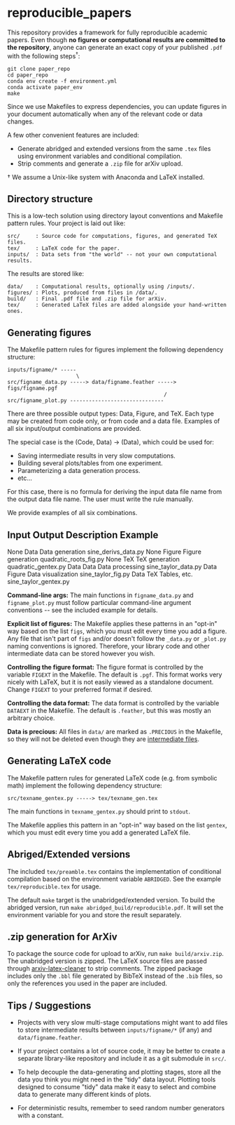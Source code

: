 # reproducible_papers

This repository provides a framework for fully reproducible academic papers.
Even though **no figures or computational results are committed to the repository**,
anyone can generate an exact copy of your published `.pdf` with the following steps<sup>†</sup>:

	git clone paper_repo
	cd paper_repo
	conda env create -f environment.yml
	conda activate paper_env
	make

Since we use Makefiles to express dependencies, you can update figures in your document automatically when any of the relevant code or data changes.

A few other convenient features are included:

- Generate abridged and extended versions from the same `.tex` files
  using environment variables and conditional compilation.
- Strip comments and generate a `.zip` file for arXiv upload.

† We assume a Unix-like system with Anaconda and LaTeX installed.


## Directory structure

This is a low-tech solution using directory layout conventions and Makefile pattern rules.
Your project is laid out like:

    src/     : Source code for computations, figures, and generated TeX files.
    tex/     : LaTeX code for the paper.
    inputs/  : Data sets from "the world" -- not your own computational results.

The results are stored like:

    data/    : Computational results, optionally using /inputs/.
    figures/ : Plots, produced from files in /data/.
    build/   : Final .pdf file and .zip file for arXiv.
    tex/     : Generated LaTeX files are added alongside your hand-written ones.

## Generating figures

The Makefile pattern rules for figures implement the following dependency structure:

    inputs/figname/* -----
                          \
    src/figname_data.py -----> data/figname.feather -----> figs/figname.pgf
                                                      /
    src/figname_plot.py ------------------------------

There are three possible output types: Data, Figure, and TeX.
Each type may be created from code only, or from code and a data file.
Examples of all six input/output combinations are provided.

The special case is the (Code, Data) -> (Data), which could be used for:

- Saving intermediate results in very slow computations.
- Building several plots/tables from one experiment.
- Parameterizing a data generation process.
- etc...

For this case, there is no formula for deriving the input data file name from
the output data file name. The user must write the rule manually.

We provide examples of all six combinations.

Input  Output  Description         Example
---------------------------------------------------------
None   Data    Data generation     sine_derivs_data.py
None   Figure  Figure generation   quadratic_roots_fig.py
None   TeX     TeX generation      quadratic_gentex.py
Data   Data    Data processing     sine_taylor_data.py
Data   Figure  Data visualization  sine_taylor_fig.py
Data   TeX     Tables, etc.        sine_taylor_gentex.py

**Command-line args:**
The main functions in `figname_data.py` and `figname_plot.py` must follow
particular command-line argument conventions -- see the included example for
details.

**Explicit list of figures:**
The Makefile applies these patterns in an "opt-in" way based on the list
`figs`, which you must edit every time you add a figure. Any file that isn't
part of `figs` and/or doesn't follow the `_data.py` or `_plot.py` naming
conventions is ignored. Therefore, your library code and other intermediate
data can be stored however you wish.

**Controlling the figure format:**
The figure format is controlled by the variable `FIGEXT` in the Makefile.
The default is `.pgf`. This format works very nicely with LaTeX, but it is not
easily viewed as a standalone document. Change `FIGEXT` to your preferred
format if desired.

**Controlling the data format:**
The data format is controlled by the variable `DATAEXT` in the Makefile.
The default is `.feather`, but this was mostly an arbitrary choice.

**Data is precious:**
All files in `data/` are marked as `.PRECIOUS` in the Makefile, so they will
not be deleted even though they are
[intermediate files](https://www.gnu.org/software/make/manual/html_node/Chained-Rules.html).


## Generating LaTeX code

The Makefile pattern rules for generated LaTeX code (e.g. from symbolic math)
implement the following dependency structure:

    src/texname_gentex.py -----> tex/texname_gen.tex

The main functions in `texname_gentex.py` should print to `stdout`.

The Makefile applies this pattern in an "opt-in" way based on the list
`gentex`, which you must edit every time you add a generated LaTeX file.


## Abriged/Extended versions

The included `tex/preamble.tex` contains the implementation of conditional
compilation based on the environment variable `ABRIDGED`.  See the example
`tex/reproducible.tex` for usage.

The default `make` target is the unabridged/extended version.
To build the abridged version, run `make abridged_build/reproducible.pdf`.
It will set the environment variable for you and store the result separately.


## .zip generation for ArXiv

To package the source code for upload to arXiv, run `make build/arxiv.zip`.
The unabridged version is zipped. The LaTeX source files are passed through
[arxiv-latex-cleaner](https://github.com/google-research/arxiv-latex-cleaner)
to strip comments. The zipped package includes only the `.bbl` file generated
by BibTeX instead of the `.bib` files, so only the references you used in the
paper are included.


## Tips / Suggestions

- Projects with very slow multi-stage computations might want to add
  files to store intermediate results between `inputs/figname/*` (if any)
  and `data/figname.feather`.

- If your project contains a lot of source code, it may be better to create a
  separate library-like repository and include it as a git submodule in `src/`.

- To help decouple the data-generating and plotting stages,
  store all the data you think you might need in the "tidy" data layout.
  Plotting tools designed to consume "tidy" data make it easy to select and
  combine data to generate many different kinds of plots.

- For deterministic results,
  remember to seed random number generators with a constant.
